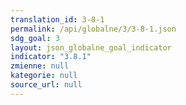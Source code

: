 ```yaml
---
translation_id: 3-8-1
permalink: /api/globalne/3/3-8-1.json
sdg_goal: 3
layout: json_globalne_goal_indicator
indicator: "3.8.1"
zmienne: null
kategorie: null
source_url: null
---
```

